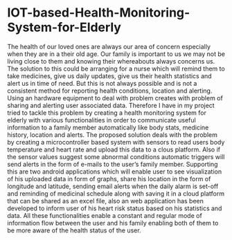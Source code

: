 # IOT-based-Health-Monitoring-System-for-Elderly
The health of our loved ones are always our area of concern especially when they are in a their old age. Our family is important to us we may not be living close to them and knowing their whereabouts always concerns us. The solution to this could be arranging for a nurse which will remind them to take medicines, give us daily updates, give us their health statistics and alert us in time of need. But this is not always possible and is not a consistent method for reporting health conditions, location and alerting. Using an hardware equipment to deal with problem creates with problem of sharing and alerting user associated data. Therefore I have in my project tried to tackle this problem by creating a health monitoring system for elderly with various functionalities in order to communicate useful information to a family member automatically like body stats, medicine history, location and alerts. The proposed solution deals with the problem by creating a microcontroller based system with sensors to read users body temperature and heart rate and upload this data to a clous platform. Also if the sensor values suggest some abnormal conditions automatic triggers will send alerts in the form of e-mails to the user’s family member. Supporting this are two android applications which will enable user to see visualization of his uploaded data in form of graphs, share his location in the form of longitude and latitude, sending email alerts when the daily alarm is set-off and reminding of medicinal schedule along with saving it in a cloud platform that can be shared as an excel file, also an web application has been developed to inform user of his heart risk status based on his statistics and data. All these functionalities enable a constant and regular mode of information flow between the user and his family enabling both of them to be more aware of the health status of the user.
